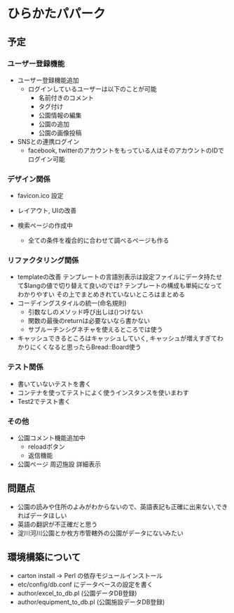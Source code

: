 # ひらかたパパーク

## 予定

### ユーザー登録機能
* ユーザー登録機能追加
  * ログインしているユーザーは以下のことが可能
    * 名前付きのコメント
    * タグ付け
    * 公園情報の編集
    * 公園の追加
    * 公園の画像投稿
* SNSとの連携ログイン
  * facebook, twitterのアカウントをもっている人はそのアカウントのIDでログイン可能

### デザイン関係
* favicon.ico 設定
* レイアウト, UIの改善

* 検索ページの作成中
  * 全ての条件を複合的に合わせて調べるページも作る

### リファクタリング関係
* templateの改善
  テンプレートの言語別表示は設定ファイルにデータ持たせて$langの値で切り替えて良いのでは?
  テンプレートの構成も単純になってわかりやすい
  その上でまとめきれていないところはまとめる
* コーデイングスタイルの統一(命名規則)
  * 引数なしのメソッド呼び出しは()つけない
  * 関数の最後のreturnは必要ないなら書かない
  * サブルーチンシグネチャを使えるところでは使う
* キャッシュできるところはキャッシュしていく, 
  キャッシュが増えすぎてわかりにくくなると思ったらBread::Board使う

### テスト関係
* 書いていないテストを書く
* コンテナを使ってテストによく使うインスタンスを使いまわす
* Test2でテスト書く

### その他
* 公園コメント機能追加中
  - reloadボタン
  - 返信機能
* 公園ページ 周辺施設 詳細表示

## 問題点
* 公園の読みや住所のよみがわからないので、英語表記も正確に出来ない,できればデータほしい
* 英語の翻訳が不正確だと思う
* 淀川河川公園とか枚方市管轄外の公園がデータにないみたい

## 環境構築について
* carton install -> Perl の依存モジュールインストール
* etc/config/db.conf にデータベースの設定を書く
* author/excel_to_db.pl (公園データDB登録)
* author/equipment_to_db.pl (公園施設データDB登録)

